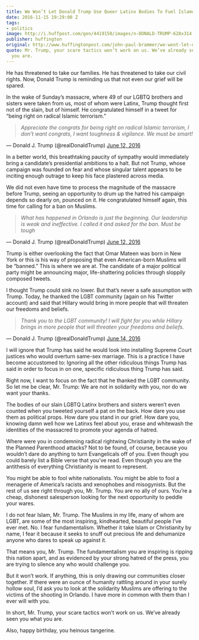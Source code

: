 ```yaml
---
title: We Won’t Let Donald Trump Use Queer Latinx Bodies To Fuel Islamophobia
date: 2016-11-15 19:29:00 Z
tags:
- politics
image: http://i.huffpost.com/gen/4419150/images/n-DONALD-TRUMP-628x314.jpg
publisher: huffington
original: http://www.huffingtonpost.com/john-paul-brammer/we-wont-let-donald-trump-_b_10460768.html
quote: Mr. Trump, your scare tactics won’t work on us. We’ve already seen you what
  you are.
---
```


He has threatened to take our families. He has threatened to take our civil rights. Now, Donald Trump is reminding us that not even our grief will be spared.

In the wake of Sunday’s massacre, where 49 of our LGBTQ brothers and sisters were taken from us, most of whom were Latinx, Trump thought first not of the slain, but of himself. He congratulated himself in a tweet for “being right on radical Islamic terrorism.”

> *Appreciate the congrats for being right on radical Islamic terrorism, I don’t want congrats, I want toughness & vigilance. We must be smart!*

— Donald J. Trump (@realDonaldTrump) [June 12, 2016](https://twitter.com/realDonaldTrump/status/742034549232766976)

In a better world, this breathtaking paucity of sympathy would immediately bring a candidate’s presidential ambitions to a halt. But not Trump, whose campaign was founded on fear and whose singular talent appears to be inciting enough outrage to keep his face plastered across media.

We did not even have time to process the magnitude of the massacre before Trump, seeing an opportunity to drum up the hatred his campaign depends so dearly on, pounced on it. He congratulated himself again, this time for calling for a ban on Muslims.

> *What has happened in Orlando is just the beginning. Our leadership is weak and ineffective. I called it and asked for the ban. Must be tough*

— Donald J. Trump (@realDonaldTrump) [June 12, 2016](https://twitter.com/realDonaldTrump/status/742096033207844864)

Trump is either overlooking the fact that Omar Mateen was born in New York or this is his way of proposing that even American-born Muslims will be “banned.” This is where we are at. The candidate of a major political party might be announcing major, life-shattering policies through sloppily composed tweets.

I thought Trump could sink no lower. But that’s never a safe assumption with Trump. Today, he thanked the LGBT community (again on his Twitter account) and said that Hillary would bring in more people that will threaten our freedoms and beliefs.

> *Thank you to the LGBT community! I will fight for you while Hillary brings in more people that will threaten your freedoms and beliefs.*

— Donald J. Trump (@realDonaldTrump) [June 14, 2016](https://twitter.com/realDonaldTrump/status/742771576039460864)

I will ignore that Trump has said he would look into installing Supreme Court justices who would overturn same-sex marriage. This is a practice I have become accustomed to: Ignoring all the other ridiculous things Trump has said in order to focus in on one, specific ridiculous thing Trump has said.

Right now, I want to focus on the fact that he thanked the LGBT community. So let me be clear, Mr. Trump: We are not in solidarity with you, nor do we want your thanks.

The bodies of our slain LGBTQ Latinx brothers and sisters weren’t even counted when you tweeted yourself a pat on the back. How dare you use them as political props. How dare you stand in our grief. How dare you, knowing damn well how we Latinxs feel about you, erase and whitewash the identities of the massacred to promote your agenda of hatred.

Where were you in condemning radical rightwing Christianity in the wake of the Planned Parenthood attacks? Not to be found, of course, because you wouldn’t dare do anything to turn Evangelicals off of you. Even though you could barely list a Bible verse that you’ve read. Even though you are the antithesis of everything Christianity is meant to represent.

You might be able to fool white nationalists. You might be able to fool a menagerie of America’s racists and xenophobes and misogynists. But the rest of us see right through you, Mr. Trump. You are no ally of ours. You’re a cheap, dishonest salesperson looking for the next opportunity to peddle your wares.

I do not fear Islam, Mr. Trump. The Muslims in my life, many of whom are LGBT, are some of the most inspiring, kindhearted, beautiful people I’ve ever met. No. I fear fundamentalism. Whether it take Islam or Christianity by name, I fear it because it seeks to snuff out precious life and dehumanize anyone who dares to speak up against it.

That means you, Mr. Trump. The fundamentalism you are inspiring is ripping this nation apart, and as evidenced by your strong hatred of the press, you are trying to silence any who would challenge you.

But it won’t work. If anything, this is only drawing our communities closer together. If there were an ounce of humanity rattling around in your surely hollow soul, I’d ask you to look at the solidarity Muslims are offering to the victims of the shooting in Orlando. I have more in common with them than I ever will with you.

In short, Mr. Trump, your scare tactics won’t work on us. We’ve already seen you what you are.

Also, happy birthday, you heinous tangerine.